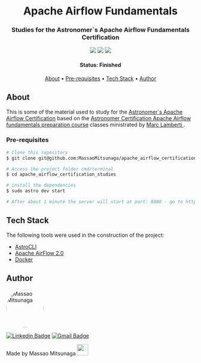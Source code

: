 <h1 align="center">Apache Airflow Fundamentals</h1>

<h3 align="center">Studies for the Astronomer`s Apache Airflow Fundamentals Certification</h3>

<p align="center">
  <img src="https://img.shields.io/github/issues/MassaoMitsunaga/apache_airflow_certification_studies" />
  <img src="https://img.shields.io/github/forks/MassaoMitsunaga/apache_airflow_certification_studies" />
  <img src="https://img.shields.io/github/stars/MassaoMitsunaga/apache_airflow_certification_studies" />
</p>

<h4 align="center"> 
	 Status: Finished
</h4>

<p align="center">
 <a href="#about">About</a> •
 <a href="#pre-requisites">Pre-requisites</a> • 
 <a href="#tech-stack">Tech Stack</a> • 
 <a href="#author">Author</a> 
</p>

## About

This is some of the material used to study for the <a href="https://academy.astronomer.io/astronomer-certified-apache-airflow-core-exam">Astronomer`s Apache Airflow Certification</a> based on the <a href="https://academy.astronomer.io/astronomer-certification-apache-airflow-fundamentals-preparation">Astronomer Certification Apache Airflow fundamentals preparation course</a> classes ministrated by <a href="https://www.linkedin.com/in/marclamberti/"> Marc Lamberti </a>.

### Pre-requisites

```bash
# Clone this repository
$ git clone git@github.com:MassaoMitsunaga/apache_airflow_certification_studies.git

# Access the project folder cmd/terminal
$ cd apache_airflow_certification_studies

# install the dependencies
$ sudo astro dev start

# After about 1 minute the server will start at port: 8080 - go to http://localhost:8080
```

## Tech Stack

The following tools were used in the construction of the project:

- [AstroCLI](https://github.com/astronomer/astro-cli)
- [Apache AirFlow 2.0](https://airflow.apache.org/docs/)
- [Docker](https://www.docker.com/)

## Author

 <img style="border-radius: 50%;" src="https://avatars.githubusercontent.com/u/20426370?v=4" width="100px;" alt="Massao Mitsunaga"/>

[![Linkedin Badge](https://img.shields.io/badge/-Massao-blue?style=flat-square&logo=Linkedin&logoColor=white&link=https://www.linkedin.com/in/massaomitsunaga/)](https://www.linkedin.com/in/massaomitsunaga/) 
[![Gmail Badge](https://img.shields.io/badge/-mitsun.massao@gmail.com-c14438?style=flat-square&logo=Gmail&logoColor=white&link=mailto:mitsun.massao@gmail.com)](mailto:mitsun.massao@gmail.com)

Made by Massao Mitsunaga <img src="https://raw.githubusercontent.com/kaueMarques/kaueMarques/master/hi.gif" width="30px">
